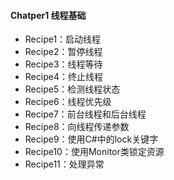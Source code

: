 ﻿####  **Chatper1 线程基础**
* Recipe1：启动线程
* Recipe2：暂停线程
* Recipe3：线程等待
* Recipe4：终止线程
* Recipe5：检测线程状态
* Recipe6：线程优先级
* Recipe7：前台线程和后台线程
* Recipe8：向线程传递参数
* Recipe9：使用C#中的lock关键字
* Recipe10：使用Monitor类锁定资源
* Recipe11：处理异常